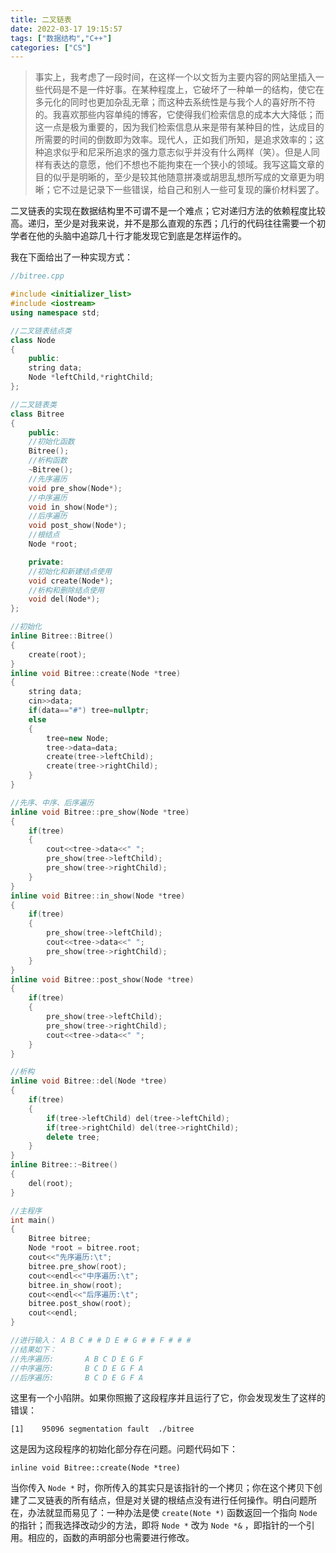 ```yaml
---
title: 二叉链表
date: 2022-03-17 19:15:57
tags: ["数据结构","C++"]
categories: ["CS"]
---
```

> 事实上，我考虑了一段时间，在这样一个以文哲为主要内容的网站里插入一些代码是不是一件好事。在某种程度上，它破坏了一种单一的结构，使它在多元化的同时也更加杂乱无章；而这种去系统性是与我个人的喜好所不符的。我喜欢那些内容单纯的博客，它使得我们检索信息的成本大大降低；而这一点是极为重要的，因为我们检索信息从来是带有某种目的性，达成目的所需要的时间的倒数即为效率。现代人，正如我们所知，是追求效率的；这种追求似乎和尼采所追求的强力意志似乎并没有什么两样（笑）。但是人同样有表达的意愿，他们不想也不能拘束在一个狭小的领域。我写这篇文章的目的似乎是明晰的，至少是较其他随意拼凑或胡思乱想所写成的文章更为明晰；它不过是记录下一些错误，给自己和别人一些可复现的廉价材料罢了。

二叉链表的实现在数据结构里不可谓不是一个难点；它对递归方法的依赖程度比较高。递归，至少是对我来说，并不是那么直观的东西；几行的代码往往需要一个初学者在他的头脑中追踪几十行才能发现它到底是怎样运作的。

我在下面给出了一种实现方式：
```cpp
//bitree.cpp

#include <initializer_list>
#include <iostream>
using namespace std;

//二叉链表结点类
class Node
{
    public:
    string data;
    Node *leftChild,*rightChild;
};

//二叉链表类
class Bitree
{
    public:
    //初始化函数
    Bitree();
    //析构函数
    ~Bitree();
    //先序遍历
    void pre_show(Node*);
    //中序遍历
    void in_show(Node*);
    //后序遍历
    void post_show(Node*);
    //根结点
    Node *root;

    private:
    //初始化和新建结点使用
    void create(Node*);
    //析构和删除结点使用
    void del(Node*);
};

//初始化
inline Bitree::Bitree()
{
    create(root);
}
inline void Bitree::create(Node *tree)
{
    string data;
    cin>>data;
    if(data=="#") tree=nullptr;
    else
    {
        tree=new Node;
        tree->data=data;
        create(tree->leftChild);
        create(tree->rightChild);
    }
}

//先序、中序、后序遍历
inline void Bitree::pre_show(Node *tree)
{
    if(tree)
    {
        cout<<tree->data<<" ";
        pre_show(tree->leftChild);
        pre_show(tree->rightChild);
    }
}
inline void Bitree::in_show(Node *tree)
{
    if(tree)
    {
        pre_show(tree->leftChild);
        cout<<tree->data<<" ";
        pre_show(tree->rightChild);
    }
}
inline void Bitree::post_show(Node *tree)
{
    if(tree)
    {
        pre_show(tree->leftChild);
        pre_show(tree->rightChild);
        cout<<tree->data<<" ";
    }
}

//析构
inline void Bitree::del(Node *tree)
{
    if(tree)
    {
        if(tree->leftChild) del(tree->leftChild);
        if(tree->rightChild) del(tree->rightChild);
        delete tree;
    }
}
inline Bitree::~Bitree()
{
    del(root);
}

//主程序
int main()
{
    Bitree bitree;
    Node *root = bitree.root;
    cout<<"先序遍历:\t";
    bitree.pre_show(root);
    cout<<endl<<"中序遍历:\t";    
    bitree.in_show(root);
    cout<<endl<<"后序遍历:\t";
    bitree.post_show(root);
    cout<<endl;
}

//进行输入： A B C # # D E # G # # F # # #
//结果如下： 
//先序遍历:       A B C D E G F 
//中序遍历:       B C D E G F A 
//后序遍历:       B C D E G F A
```
这里有一个小陷阱。如果你照搬了这段程序并且运行了它，你会发现发生了这样的错误：

`[1]    95096 segmentation fault  ./bitree`

这是因为这段程序的初始化部分存在问题。问题代码如下：

`inline void Bitree::create(Node *tree)`

当你传入 `Node *` 时，你所传入的其实只是该指针的一个拷贝；你在这个拷贝下创建了二叉链表的所有结点，但是对关键的根结点没有进行任何操作。明白问题所在，办法就显而易见了：一种办法是使 `create(Note *)` 函数返回一个指向 `Node` 的指针；而我选择改动少的方法，即将 `Node *` 改为 `Node *&` ，即指针的一个引用。相应的，函数的声明部分也需要进行修改。
